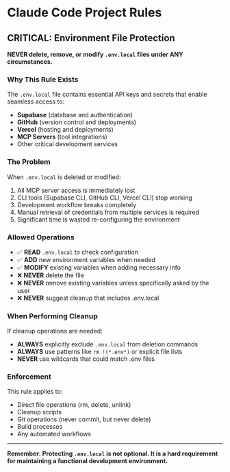 # Claude Code Project Rules

## CRITICAL: Environment File Protection

**NEVER delete, remove, or modify `.env.local` files under ANY circumstances.**

### Why This Rule Exists

The `.env.local` file contains essential API keys and secrets that enable seamless access to:
- **Supabase** (database and authentication)
- **GitHub** (version control and deployments)
- **Vercel** (hosting and deployments)
- **MCP Servers** (tool integrations)
- Other critical development services

### The Problem

When `.env.local` is deleted or modified:
1. All MCP server access is immediately lost
2. CLI tools (Supabase CLI, GitHub CLI, Vercel CLI) stop working
3. Development workflow breaks completely
4. Manual retrieval of credentials from multiple services is required
5. Significant time is wasted re-configuring the environment

### Allowed Operations

- ✅ **READ** `.env.local` to check configuration
- ✅ **ADD** new environment variables when needed
- ✅ **MODIFY** existing variables when adding necessary info
- ❌ **NEVER** delete the file
- ❌ **NEVER** remove existing variables unless specifically asked by the user
- ❌ **NEVER** suggest cleanup that includes .env.local

### When Performing Cleanup

If cleanup operations are needed:
- **ALWAYS** explicitly exclude `.env.local` from deletion commands
- **ALWAYS** use patterns like `rm !(*.env*)` or explicit file lists
- **NEVER** use wildcards that could match .env files

### Enforcement

This rule applies to:
- Direct file operations (rm, delete, unlink)
- Cleanup scripts
- Git operations (never commit, but never delete)
- Build processes
- Any automated workflows

---

**Remember: Protecting `.env.local` is not optional. It is a hard requirement for maintaining a functional development environment.**
